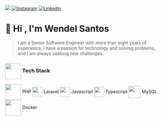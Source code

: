 ![](https://komarev.com/ghpvc/?username=wnsdev&label=Profile%20views&color=0e75b6&style=flat) 
[![Instagram](https://img.shields.io/badge/Instagram-%23E4405F.svg?logo=Instagram&logoColor=white)](https://instagram.com/wnsdev) 
[![LinkedIn](https://img.shields.io/badge/LinkedIn-%230077B5.svg?logo=linkedin&logoColor=white)](https://linkedin.com/in/wsdev) 
# 👋 Hi , I'm Wendel Santos
> I am a Senior Software Engineer with more than eight years of experience.
> I have a passion for technology and solving problems, and I am always seeking new challenges.

<h3><img align=center src='https://www.svgrepo.com/show/429395/binary-circuit-cpu.svg' height=50 /> Tech Stack</h3>

<img align=center src='https://www.svgrepo.com/show/373969/php2.svg' height=50 /> PHP
<img align=center src='https://www.svgrepo.com/show/373472/blade.svg' height=32 /> Laravel
<img align=center src='https://www.svgrepo.com/show/373705/js-official.svg' height=32 /> Javascript
<img align=center src='https://www.svgrepo.com/show/374146/typescript-official.svg' height=32 /> Typescript
<img align=center src='https://www.svgrepo.com/show/373848/mysql.svg' height=38 /> MySQL
<img align=center src='https://www.svgrepo.com/show/373553/docker.svg' height=50 /> Docker
